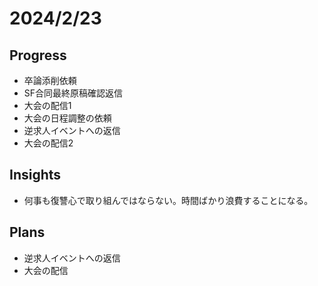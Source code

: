 # 2024/2/23

## Progress

- 卒論添削依頼
- SF合同最終原稿確認返信
- 大会の配信1
- 大会の日程調整の依頼
- 逆求人イベントへの返信
- 大会の配信2

## Insights

- 何事も復讐心で取り組んではならない。時間ばかり浪費することになる。

## Plans

- 逆求人イベントへの返信
- 大会の配信
